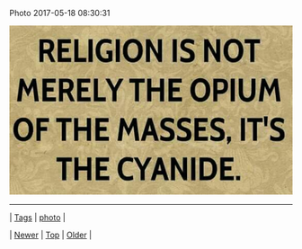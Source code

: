 <!--
title: Photo 2017-05-18 08
date: 2020-06-28T15:27:00.165Z
tags: photo
-->


Photo 2017-05-18 08:30:31

![](160797415617-0.jpg)

<!--BOTTOM-POST-NAVIGATION-->
---

| [Tags](tags.md) | [photo](tag-photo.md) |

| [Newer](160584037198.md) | [Top](index.md) | [Older](160801993196.md) |